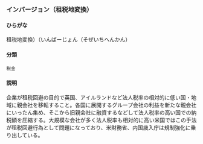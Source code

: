 <div style="display:none;">

## [あ行](securities-terms?id=あ行)

</div>

### インバージョン（租税地変換）

#### ひらがな

租税地変換）（いんばーじょん（そぜいちへんかん）

#### 分類

`税金`

#### 説明

企業が租税回避の目的で英国、アイルランドなど法人税率の相対的に低い国・地域に親会社を移転すること。各国に展開するグループ会社の利益を新たな親会社にいったん集め、そこから旧親会社に融資するなどして法人税率の高い国での納税額を圧縮する。大規模な会社が多く法人税率も相対的に高い米国ではこの手法が租税回避行為として問題になっており、米財務省、内国歳入庁は規制強化に乗り出している。

<div style="display:none;">

## [か行](securities-terms?id=か行)
## [さ行](securities-terms?id=さ行)
## [た行](securities-terms?id=た行)
## [な行](securities-terms?id=な行)
## [は行](securities-terms?id=は行)
## [ま行](securities-terms?id=ま行)
## [や行](securities-terms?id=や行)
## [ら行](securities-terms?id=ら行)
## [わ行](securities-terms?id=わ行)
## [英数字・記号](securities-terms?id=英数字・記号)

</div>

